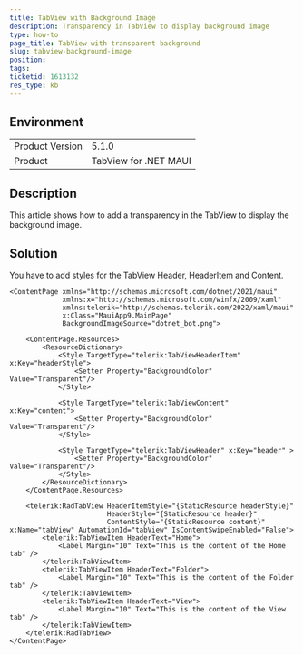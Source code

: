 ```yaml
---
title: TabView with Background Image
description: Transparency in TabView to display background image
type: how-to
page_title: TabView with transparent background
slug: tabview-background-image
position: 
tags: 
ticketid: 1613132
res_type: kb
---
```


## Environment
<table>
    <tbody>
        <tr>
            <td>Product Version</td>
            <td>5.1.0</td>
        </tr>
        <tr>
            <td>Product</td>
            <td>TabView for .NET MAUI</td>
        </tr>
    </tbody>
</table>


## Description

This article shows how to add a transparency in the TabView to display the background image.

## Solution

You have to add styles for the TabView Header, HeaderItem and Content. 


```XAML
<ContentPage xmlns="http://schemas.microsoft.com/dotnet/2021/maui"
             xmlns:x="http://schemas.microsoft.com/winfx/2009/xaml"
             xmlns:telerik="http://schemas.telerik.com/2022/xaml/maui"
             x:Class="MauiApp9.MainPage"
             BackgroundImageSource="dotnet_bot.png">

    <ContentPage.Resources>
        <ResourceDictionary>
            <Style TargetType="telerik:TabViewHeaderItem" x:Key="headerStyle">
                <Setter Property="BackgroundColor" Value="Transparent"/>
            </Style>

            <Style TargetType="telerik:TabViewContent" x:Key="content">
                <Setter Property="BackgroundColor" Value="Transparent"/>
            </Style>

            <Style TargetType="telerik:TabViewHeader" x:Key="header" >
                <Setter Property="BackgroundColor" Value="Transparent"/>
            </Style>
        </ResourceDictionary>
    </ContentPage.Resources>

    <telerik:RadTabView HeaderItemStyle="{StaticResource headerStyle}"
                        HeaderStyle="{StaticResource header}"
                        ContentStyle="{StaticResource content}" x:Name="tabView" AutomationId="tabView" IsContentSwipeEnabled="False">
        <telerik:TabViewItem HeaderText="Home">
            <Label Margin="10" Text="This is the content of the Home tab" />
        </telerik:TabViewItem>
        <telerik:TabViewItem HeaderText="Folder">
            <Label Margin="10" Text="This is the content of the Folder tab" />
        </telerik:TabViewItem>
        <telerik:TabViewItem HeaderText="View">
            <Label Margin="10" Text="This is the content of the View tab" />
        </telerik:TabViewItem>
    </telerik:RadTabView>
</ContentPage>
```